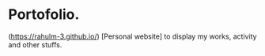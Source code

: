 # Portofolio.

(https://rahulm-3.github.io/) [Personal website] to display my works, activity and other stuffs.
